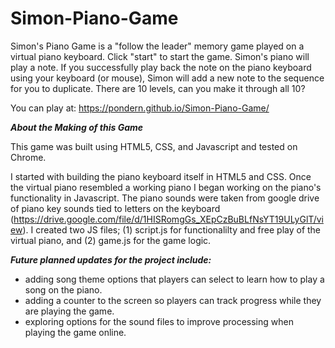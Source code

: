 # Simon-Piano-Game

Simon's Piano Game is a "follow the leader" memory game played on a virtual piano keyboard. Click "start" to start the game. Simon's piano will play a note. If you successfully play back the note on the piano keyboard using your keyboard (or mouse), Simon will add a new note to the sequence for you to duplicate. There are 10 levels, can you make it through all 10?

You can play at: https://pondern.github.io/Simon-Piano-Game/

**_About the Making of this Game_**

This game was built using HTML5, CSS, and Javascript and tested on Chrome.

I started with building the piano keyboard itself in HTML5 and CSS. Once the virtual piano resembled a working piano I began working on the piano's functionality in Javascript. The piano sounds were taken from google drive of piano key sounds tied to letters on the keyboard (https://drive.google.com/file/d/1HISRomgGs_XEpCzBuBLfNsYT19ULyGlT/view). I created two JS files; (1) script.js for functionalilty and free play of the virtual piano, and (2) game.js for the game logic. 

**_Future planned updates for the project include:_**

* adding song theme options that players can select to learn how to play a song on the piano.
* adding a counter to the screen so players can track progress while they are playing the game.
* exploring options for the sound files to improve processing when playing the game online.
